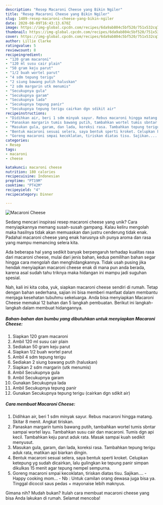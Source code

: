 ```yaml
---
description: "Resep Macaroni Cheese yang Bikin Ngiler"
title: "Resep Macaroni Cheese yang Bikin Ngiler"
slug: 1409-resep-macaroni-cheese-yang-bikin-ngiler
date: 2020-08-09T16:43:13.670Z
image: https://img-global.cpcdn.com/recipes/6da9ab804c5bf520/751x532cq70/macaroni-cheese-foto-resep-utama.jpg
thumbnail: https://img-global.cpcdn.com/recipes/6da9ab804c5bf520/751x532cq70/macaroni-cheese-foto-resep-utama.jpg
cover: https://img-global.cpcdn.com/recipes/6da9ab804c5bf520/751x532cq70/macaroni-cheese-foto-resep-utama.jpg
author: Lillie Clarke
ratingvalue: 5
reviewcount: 8
recipeingredient:
- "120 gram macaroni"
- "120 ml susu cair plain"
- "50 gram keju parut"
- "1/2 buah wortel parut"
- "4 sdm tepung terigu"
- "2 siung bawang putih haluskan"
- "2 sdm margarin utk menumis"
- "Secukupnya gula"
- "Secukupnya garam"
- "Secukupnya lada"
- "Secukupnya tepung panir"
- "Secukupnya tepung terigu cairkan dgn sdikit air"
recipeinstructions:
- "Didihkan air, beri 1 sdm minyak sayur. Rebus macaroni hingga matang. Skitar 8 menit. Angkat tiriskan."
- "Panaskan margarin tumis bawang putih, tambahkan wortel tumis sbntar sampai wortel layu. Tambahkan susu cair dan macaroni. Tumis dgn api kecil. Tambahkan keju parut aduk rata. Masak sampai kuah sedikit menyusut."
- "Masukan gula, garam, dan lada, koreksi rasa. Tambahkan tepung terigu aduk rata, matikan api biarkan dingin."
- "Bentuk macaroni sesuai selera, saya bentuk sperti kroket. Celupkan ketepung yg sudah dicairkan, lalu gulingkan ke tepung panir simpan dikulkas 15 menit agar tepung nempel sempurna."
- "Goreng macaroni smpai kecoklatan, tiriskan diatas tisu. Sajikan.... Happy cooking mom... Nb : Untuk camilan orang dewasa juga bisa ya. Tinggal dicocol saus pedas + mayonaise lebih maknyus."
categories:
- Resep
tags:
- macaroni
- cheese

katakunci: macaroni cheese 
nutrition: 180 calories
recipecuisine: Indonesian
preptime: "PT19M"
cooktime: "PT42M"
recipeyield: "4"
recipecategory: Dinner

---
```



![Macaroni Cheese](https://img-global.cpcdn.com/recipes/6da9ab804c5bf520/751x532cq70/macaroni-cheese-foto-resep-utama.jpg)

Sedang mencari inspirasi resep macaroni cheese yang unik? Cara menyiapkannya memang susah-susah gampang. Kalau keliru mengolah maka hasilnya tidak akan memuaskan dan justru cenderung tidak enak. Padahal macaroni cheese yang enak harusnya sih punya aroma dan rasa yang mampu memancing selera kita.



Ada beberapa hal yang sedikit banyak berpengaruh terhadap kualitas rasa dari macaroni cheese, mulai dari jenis bahan, kedua pemilihan bahan segar hingga cara mengolah dan menghidangkannya. Tidak usah pusing jika hendak menyiapkan macaroni cheese enak di mana pun anda berada, karena asal sudah tahu triknya maka hidangan ini mampu jadi suguhan spesial.


Nah, kali ini kita coba, yuk, siapkan macaroni cheese sendiri di rumah. Tetap dengan bahan sederhana, sajian ini bisa memberi manfaat dalam membantu menjaga kesehatan tubuhmu sekeluarga. Anda bisa menyiapkan Macaroni Cheese memakai 12 bahan dan 5 langkah pembuatan. Berikut ini langkah-langkah dalam membuat hidangannya.

<!--inarticleads1-->

##### Bahan-bahan dan bumbu yang dibutuhkan untuk menyiapkan Macaroni Cheese:

1. Siapkan 120 gram macaroni
1. Ambil 120 ml susu cair plain
1. Sediakan 50 gram keju parut
1. Siapkan 1/2 buah wortel parut
1. Ambil 4 sdm tepung terigu
1. Sediakan 2 siung bawang putih (haluskan)
1. Siapkan 2 sdm margarin (utk menumis)
1. Ambil Secukupnya gula
1. Ambil Secukupnya garam
1. Gunakan Secukupnya lada
1. Ambil Secukupnya tepung panir
1. Gunakan Secukupnya tepung terigu (cairkan dgn sdikit air)




<!--inarticleads2-->

##### Cara membuat Macaroni Cheese:

1. Didihkan air, beri 1 sdm minyak sayur. Rebus macaroni hingga matang. Skitar 8 menit. Angkat tiriskan.
1. Panaskan margarin tumis bawang putih, tambahkan wortel tumis sbntar sampai wortel layu. Tambahkan susu cair dan macaroni. Tumis dgn api kecil. Tambahkan keju parut aduk rata. Masak sampai kuah sedikit menyusut.
1. Masukan gula, garam, dan lada, koreksi rasa. Tambahkan tepung terigu aduk rata, matikan api biarkan dingin.
1. Bentuk macaroni sesuai selera, saya bentuk sperti kroket. Celupkan ketepung yg sudah dicairkan, lalu gulingkan ke tepung panir simpan dikulkas 15 menit agar tepung nempel sempurna.
1. Goreng macaroni smpai kecoklatan, tiriskan diatas tisu. Sajikan.... - Happy cooking mom... - Nb : Untuk camilan orang dewasa juga bisa ya. Tinggal dicocol saus pedas + mayonaise lebih maknyus.




Gimana nih? Mudah bukan? Itulah cara membuat macaroni cheese yang bisa Anda lakukan di rumah. Selamat mencoba!
